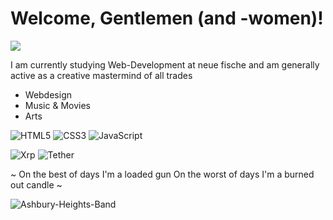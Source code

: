 # Welcome, Gentlemen (and -women)!

![](https://komarev.com/ghpvc/?username=Hendrik-Pils&label=Profile%20Visits&color=blue&style=for-the-badge)

I am currently studying Web-Development at neue fische
and am generally active as a creative mastermind of all trades

- Webdesign
- Music & Movies
- Arts

![HTML5](https://img.shields.io/badge/html5-%23E34F26.svg?style=for-the-badge&logo=html5&logoColor=white) ![CSS3](https://img.shields.io/badge/css3-%231572B6.svg?style=for-the-badge&logo=css3&logoColor=white) ![JavaScript](https://img.shields.io/badge/javascript-%23323330.svg?style=for-the-badge&logo=javascript&logoColor=%23F7DF1E)

![Xrp](https://img.shields.io/badge/Xrp-black?style=for-the-badge&logo=xrp&logoColor=white) ![Tether](https://img.shields.io/badge/tether-168363?style=for-the-badge&logo=tether&logoColor=white)

~ On the best of days I'm a loaded gun
  On the worst of days I'm a burned out candle ~

![Ashbury-Heights-Band](https://lastfm.freetls.fastly.net/i/u/770x0/9ad0d5d7ebfa65136a46dd294afc8c22.jpg#9ad0d5d7ebfa65136a46dd294afc8c22)
